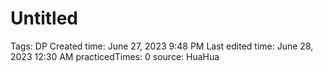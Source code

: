 # Untitled

Tags: DP
Created time: June 27, 2023 9:48 PM
Last edited time: June 28, 2023 12:30 AM
practicedTimes: 0
source: HuaHua